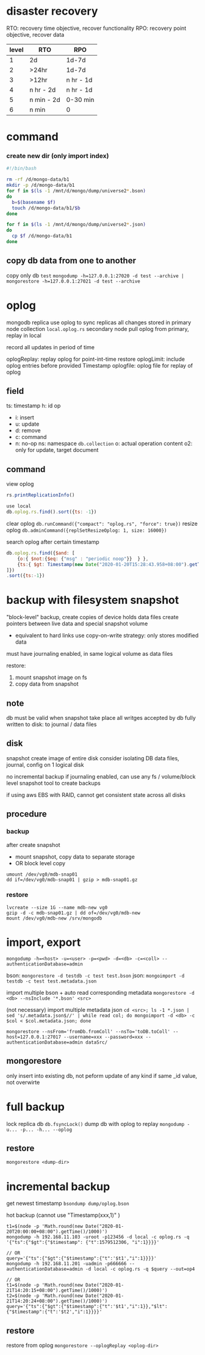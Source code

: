 # disaster recovery
RTO: recovery time objective, recover functionality
RPO: recovery point objective, recover data

| level | RTO        | RPO       |
|-------|------------|-----------|
| 1     | 2d         | 1d-7d     |
| 2     | >24hr      | 1d-7d     |
| 3     | >12hr      | n hr - 1d |
| 4     | n hr - 2d  | n hr - 1d |
| 5     | n min - 2d | 0-30 min  |
| 6     | n min      | 0         |

# command
### create new dir (only import index)
```sh
#!/bin/bash

rm -rf /d/mongo-data/b1
mkdir -p /d/mongo-data/b1
for f in $(ls -1 /mnt/d/mongo/dump/universe2*.bson)
do
  b=$(basename $f)
  touch /d/mongo-data/b1/$b
done

for f in $(ls -1 /mnt/d/mongo/dump/universe2*.json)
do
  cp $f /d/mongo-data/b1
done
```

## copy db data from one to another
copy only db `test`
`mongodump -h=127.0.0.1:27020 -d test --archive | mongorestore -h=127.0.0.1:27021 -d test --archive`


# oplog
mongodb replica use oplog to sync replicas
all changes stored in primary node collection `local.oplog.rs`
secondary node pull oplog from primary, replay in local

record all updates in period of time

oplogReplay: replay oplog for point-int-time restore
oplogLimit: include oplog entries before provided Timestamp
oplogfile: oplog file for replay of oplog

## field
ts: timestamp
h: id
op
- i: insert
- u: update
- d: remove
- c: command
- n: no-op
ns: namespace `db.collection`
o: actual operation content
o2: only for update, target document

## command
view oplog
```js
rs.printReplicationInfo()

use local
db.oplog.rs.find().sort({ts: -1})
```
clear oplog `db.runCommand({"compact": "oplog.rs", "force": true})`
resize oplog `db.adminCommand({replSetResizeOplog: 1, size: 16000})`

search oplog after certain timestamp
```js
db.oplog.rs.find({$and: [
    {o:{ $not:{$eq: {"msg" : "periodic noop"}}  } },
    {ts:{ $gt: Timestamp(new Date("2020-01-20T15:28:43.958+08:00").getTime()/1000,1) } }
]})
.sort({ts:-1})
```



# backup with filesystem snapshot
"block-level" backup, create copies of device holds data files
create pointers between live data and special snapshot volume
  - equivalent to hard links
use copy-on-write strategy: only stores modified data

must have journaling enabled, in same logical volume as data files

restore:
1. mount snapshot image on fs
2. copy data from snapshot

## note
db must be valid when snapshot take place
all writges accepted by db fully written to disk: to journal / data files

## disk
snapshot create image of entire disk
consider isolating DB data files, journal, config on 1 logical disk

no incremental backup
if journaling enabled, can use any fs / volume/block level snapshot tool to create backups

if using aws EBS with RAID, cannot get consistent state across all disks

## procedure
### backup
after create snapshot
- mount snapshot, copy data to separate storage
- OR block level copy 

```
umount /dev/vg0/mdb-snap01
dd if=/dev/vg0/mdb-snap01 | gzip > mdb-snap01.gz
```

### restore
```
lvcreate --size 1G --name mdb-new vg0
gzip -d -c mdb-snap01.gz | dd of=/dev/vg0/mdb-new
mount /dev/vg0/mdb-new /srv/mongodb
```

# import, export 
`mongodump -h=<host> -u=<user> -p=<pwd> -d=<db> -c=<coll> --authenticationDatabase=admin`

bson: `mongorestore -d testdb -c test test.bson`
json: `mongoimport -d testdb -c test test.metadata.json`

import multiple bson + auto read corresponding metadata
`mongorestore -d <db> --nsInclude '*.bson' <src>`

(not necessary)
import multiple metadata json
`cd <src>; ls -1 *.json | sed 's/.metadata.json$//' | while read col; do mongoimport -d <db> -c $col < $col.metadata.json; done`

`mongorestore --nsFrom='fromDb.fromColl' --nsTo='toDB.toColl' --host=127.0.0.1:27017 --username=xxx --password=xxx --authenticationDatabase=admin dataSrc/`

## mongorestore
only insert into existing db, not peform update of any kind
if same _id value, not overwirte


# full backup
lock replica db `db.fsyncLock()`
dump db with oplog to replay `mongodump -u... -p... -h... --oplog`

## restore
`mongorestore <dump-dir>`

# incremental backup
get newest timestamp `bsondump dump/oplog.bson`

hot backup (cannot use "Timestamp(xxx,1)" )
```bsh
t1=$(node -p 'Math.round(new Date("2020-01-20T20:00:00+08:00").getTime()/1000)')
mongodump -h 192.168.11.103 -uroot -p123456 -d local -c oplog.rs -q '{"ts":{"$gt":{"$timestamp": {"t":1579512306, "i":1}}}}'

// OR
query='{"ts":{"$gt":{"$timestamp":{"t":'$t1',"i":1}}}}'
mongodump -h 192.168.11.201 -uadmin -p666666 --authenticationDatabase=admin -d local -c oplog.rs -q $query --out=op4

// OR
t1=$(node -p 'Math.round(new Date("2020-01-21T14:20:15+08:00").getTime()/1000)')
t2=$(node -p 'Math.round(new Date("2020-01-21T14:20:24+08:00").getTime()/1000)')
query='{"ts":{"$gt":{"$timestamp":{"t":'$t1',"i":1}},"$lt":{"$timestamp":{"t":'$t2',"i":1}}}}'

```

## restore
restore from oplog
`mongorestore --oplogReplay <oplog-dir>`





